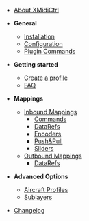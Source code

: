 <!-- docs/_sidebar.md -->

* [About XMidiCtrl](/)

* **General**
  * [Installation](installation.md)
  * [Configuration](configuration.md)
  * [Plugin Commands](plugin_commands.md)

* **Getting started**
  * [Create a profile](create_profile.md)
  * [FAQ](faq.md)

* **Mappings**
  * [Inbound Mappings](inbound_mapping.md)
      * [Commands](inbound_mapping_command.md)
      * [DataRefs](inbound_mapping_dataref.md)
      * [Encoders](inbound_mapping_encoder.md)
      * [Push&Pull](inbound_mapping_pushnpull.md)
      * [Sliders](inbound_mapping_slider.md)
  * [Outbound Mappings](outbound_mapping.md)
      * [DataRefs](outbound_mapping_dataref.md)
* **Advanced Options**
  * [Aircraft Profiles](profile.md)  
  * [Sublayers](sublayers.md)

* [Changelog](changelog.md)

